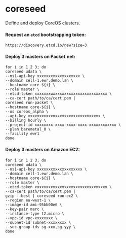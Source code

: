 # coreseed

Define and deploy CoreOS clusters.

#### Request an `etcd` bootstrapping token:
```
https://discovery.etcd.io/new?size=3
```

#### Deploy 3 masters on Packet.net:
```
for i in 1 2 3; do
coreseed udata \
--ns1-api-key xxxxxxxxxxxxxxxxxxx \
--domain cell-1.ewr.demo.lan \
--hostname core-${i} \
--role master \
--etcd-token xxxxxxxwxxxxxxxxxxxxxxxxxxxxxxxx \
--ca-cert path/to/ca/cert.pem |
coreseed run-packet \
--hostname core-${i} \
--os coreos_alpha \
--api-key xxxxxxxxxxxxxxxxxxxxxxxxxxxxxxxx \
--billing hourly \
--project-id xxxxxxxx-xxxx-xxxx-xxxx-xxxxxxxxxxxx \
--plan baremetal_0 \
--facility ewr1
done
```

#### Deploy 3 masters on Amazon EC2:
```
for i in 1 2 3; do
coreseed udata \
--ns1-api-key xxxxxxxxxxxxxxxxxxxx \
--domain cell-1.ewr.demo.lan \
--hostname core-${i} \
--role master \
--etcd-token xxxxxxxxxxxxxxxxxxxxxxxxxxxxxxxx \
--ca-cert path/to/ca/cert.pem |
gzip --best | coreseed run-ec2 \
--region eu-west-1 \
--image-id ami-95bb00e6 \
--key-pair marc \
--instance-type t2.micro \
--vpc-id vpc-xxxxxxxx \
--subnet-id subnet-xxxxxxxx \
--sec-group-ids sg-xxx,sg-yyy \
done
```
